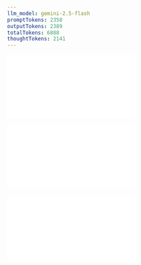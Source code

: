 ```yaml
---
llm_model: gemini-2.5-flash
promptTokens: 2358
outputTokens: 2389
totalTokens: 6888
thoughtTokens: 2141
---
```


![@](steps/prompt.e765cdac.md)

![@](steps/response.fa67dbfd.md)

![@](steps/response.1274785c.md)